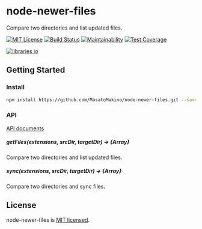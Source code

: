 # node-newer-files

Compare two directories and list updated files.

[![MIT License](http://img.shields.io/badge/license-MIT-blue.svg?style=flat)](LICENSE)
[![Build Status](https://travis-ci.org/MasatoMakino/node-newer-files.svg?branch=master)](https://travis-ci.org/MasatoMakino/node-newer-files)
[![Maintainability](https://api.codeclimate.com/v1/badges/6803fc1185400f604649/maintainability)](https://codeclimate.com/github/MasatoMakino/node-newer-files/maintainability)
[![Test Coverage](https://api.codeclimate.com/v1/badges/6803fc1185400f604649/test_coverage)](https://codeclimate.com/github/MasatoMakino/node-newer-files/test_coverage)

[![libraries io](https://img.shields.io/librariesio/github/MasatoMakino/node-newer-files.svg)](https://libraries.io/github/MasatoMakino/node-newer-files)

## Getting Started

### Install

```bash
npm install https://github.com/MasatoMakino/node-newer-files.git --save-dev
```

### API

[API documents](https://masatomakino.github.io/node-newer-files/api/)

##### getFiles(extensions, srcDir, targetDir) → {Array}

Compare two directories and list updated files.

##### sync(extensions, srcDir, targetDir) → {Array}

Compare two directories and sync files.

## License

node-newer-files is [MIT licensed](LICENSE).
